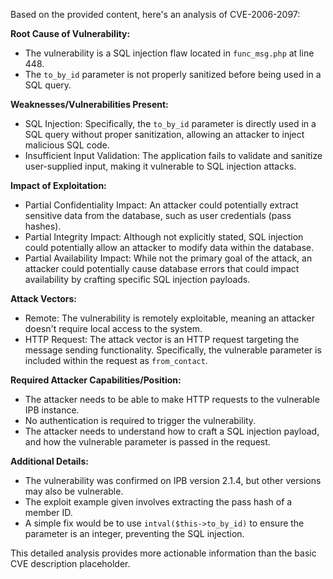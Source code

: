 Based on the provided content, here's an analysis of CVE-2006-2097:

**Root Cause of Vulnerability:**
- The vulnerability is a SQL injection flaw located in `func_msg.php` at line 448.
- The `to_by_id` parameter is not properly sanitized before being used in a SQL query.

**Weaknesses/Vulnerabilities Present:**
-  SQL Injection: Specifically, the `to_by_id` parameter is directly used in a SQL query without proper sanitization, allowing an attacker to inject malicious SQL code.
- Insufficient Input Validation: The application fails to validate and sanitize user-supplied input, making it vulnerable to SQL injection attacks.

**Impact of Exploitation:**
- Partial Confidentiality Impact: An attacker could potentially extract sensitive data from the database, such as user credentials (pass hashes).
- Partial Integrity Impact: Although not explicitly stated, SQL injection could potentially allow an attacker to modify data within the database.
- Partial Availability Impact: While not the primary goal of the attack, an attacker could potentially cause database errors that could impact availability by crafting specific SQL injection payloads.

**Attack Vectors:**
- Remote: The vulnerability is remotely exploitable, meaning an attacker doesn't require local access to the system.
- HTTP Request: The attack vector is an HTTP request targeting the message sending functionality. Specifically, the vulnerable parameter is included within the request as `from_contact`.

**Required Attacker Capabilities/Position:**
- The attacker needs to be able to make HTTP requests to the vulnerable IPB instance.
- No authentication is required to trigger the vulnerability.
- The attacker needs to understand how to craft a SQL injection payload, and how the vulnerable parameter is passed in the request.

**Additional Details:**
- The vulnerability was confirmed on IPB version 2.1.4, but other versions may also be vulnerable.
- The exploit example given involves extracting the pass hash of a member ID.
- A simple fix would be to use `intval($this->to_by_id)` to ensure the parameter is an integer, preventing the SQL injection.

This detailed analysis provides more actionable information than the basic CVE description placeholder.
